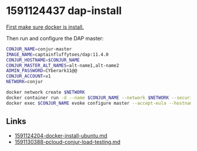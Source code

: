 # 1591124437 dap-install
[First make sure docker is install.](1591124204-docker-install-ubuntu.md)

Then run and configure the DAP master:

```bash
CONJUR_NAME=conjur-master
IMAGE_NAME=captainfluffytoes/dap:11.4.0
CONJUR_HOSTNAME=$CONJUR_NAME
CONJUR_MASTER_ALT_NAMES=alt-name1,alt-name2
ADMIN_PASSWORD=CYberark11@@
CONJUR_ACCOUNT=v1
NETWORK=conjur

docker network create $NETWORK
docker container run -d --name $CONJUR_NAME --network $NETWORK --security-opt=seccomp:unconfined -p 443:443 -p 5432:5432 -p 1999:1999 $IMAGE_NAME
docker exec $CONJUR_NAME evoke configure master --accept-eula --hostname $CONJUR_HOSTNAME --master-altnames $CONJUR_MASTER_ALT_NAMES --admin-password $ADMIN_PASSWORD $CONJUR_ACCOUNT
```



## Links
- [1591124204-docker-install-ubuntu.md](1591124204-docker-install-ubuntu.md)
- [1591130388-pcloud-conjur-load-testing.md](1591130388-pcloud-conjur-load-testing.md)
